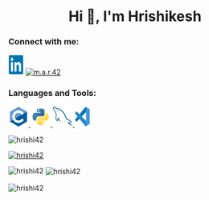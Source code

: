 
<h1 align="center">Hi 👋, I'm Hrishikesh </h1>

<h3 align="left">Connect with me:</h3>
<a href="https://www.linkedin.com/in/hrishik42/" target="_blank"> <img src="https://raw.githubusercontent.com/devicons/devicon/master/icons/linkedin/linkedin-original.svg" alt="hrishik42" width="30" height="40"/></a> 
<a href="https://instagram.com/m.a.r.k.42" target="_blank"> <img src="https://raw.githubusercontent.com/rahuldkjain/github-profile-readme-generator/master/src/images/icons/Social/instagram.svg" alt="m.a.r.42" width="30" height="40"/></a> 

</p>
</p>

<h3 align="left">Languages and Tools:</h3>
<p align="left"> <a href="https://www.cprogramming.com/" target="_blank" rel="noreferrer"> <img src="https://raw.githubusercontent.com/devicons/devicon/master/icons/c/c-original.svg" alt="c" width="40" height="40"/> </a>
<a href="https://www.python.org" target="_blank" rel="noreferrer"> <img src="https://raw.githubusercontent.com/devicons/devicon/master/icons/python/python-original.svg" alt="python" width="40" height="40"/> </a><a href="https://www.mysql.com/" target="_blank"> <img src="https://raw.githubusercontent.com/devicons/devicon/master/icons/mysql/mysql-original.svg" alt="mysql" width="40" height="40"/> </a> <a href="https://code.visualstudio.com/" target="_blank"> <img src="https://raw.githubusercontent.com/devicons/devicon/master/icons/vscode/vscode-original.svg" alt="vscode" width="30" height="40"/> </a> 

</p>

<p align="left"> <img src="https://komarev.com/ghpvc/?username=hrishi42&label=Profile%20views&color=0e75b6&style=flat" alt="hrishi42" /> </p> 
<p align="left"> <a href="https://github.com/ryo-ma/github-profile-trophy"><img src="https://github-profile-trophy.vercel.app/?username=hrishi42" alt="hrishi42" /></a> </p>
</p>
<p><img align="left" src="https://github-readme-stats.vercel.app/api/top-langs?username=hrishi42&show_icons=true&locale=en&layout=compact" alt="hrishi42" /></p>
<p>&nbsp;<img align="center" src="https://github-readme-stats.vercel.app/api?username=hrishi42&show_icons=true&locale=en" alt="hrishi42" /></p>
<p><img align="center" src="https://github-readme-streak-stats.herokuapp.com/?user=hrishi42&" alt="hrishi42" /></p>
